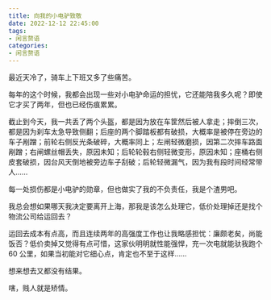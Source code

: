 ```yaml
---
title: 向我的小电驴致敬
date: 2022-12-12 22:45:00
tags:
- 闲言赘语
categories:
- 闲言赘语
---
```


最近天冷了，骑车上下班又多了些痛苦。

每年的这个时候，我都会出现一些对小电驴命运的担忧，它还能陪我多久呢？即使它才买了两年，但也已经伤痕累累。

截止到今天，我一共丢了两个头盔，都是因为放在车筐然后被人拿走；摔倒三次，都是因为刹车太急导致侧翻；后座的两个脚踏板都有破损，大概率是被停在旁边的车子剐蹭；前轮右侧反光条破碎，大概率同上；左闸轻微磨损，因第二次摔车路面剐蹭；右闸螺丝帽丢失，原因未知；后轮轮毂右侧轻微变形，原因未知；座桶右侧皮套破损，因台风天倒地被旁边车子刮破；后轮轻微漏气，因为我有段时间经常带人……

每一处损伤都是小电驴的勋章，但也做实了我的不负责任，我是个渣男吧。

我总会想如果哪天我决定要离开上海，那我是该怎么处理它，低价处理掉还是找个物流公司给运回去？

运回去成本有点高，而且连续两年的高强度工作也让我略感担忧：廉颇老矣，尚能饭否？低价卖掉又觉得有点可惜，这家伙明明就性能强悍，充一次电就能驮我跑个 60 公里，如果当初能对它细心点，肯定也不至于这样……

想来想去又都没有结果。

嗐，贱人就是矫情。
